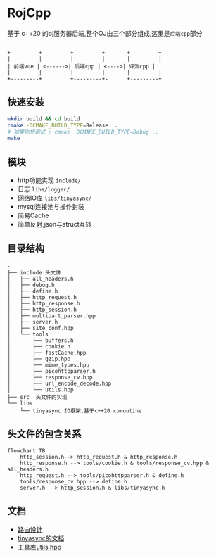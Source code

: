 # RojCpp 

基于 c++20 的oj服务器后端,整个OJ由三个部分组成,这里是`后端cpp`部分


```plaintext

+---------+         +---------+       +---------+
|         |         |         |       |         |
| 前端vue | <------>| 后端cpp | <---->| 评测cpp |
|         |         |         |       |         |
+---------+         +---------+-      +---------+

```

## 快速安装

```bash
mkdir build && cd build
cmake -DCMAKE_BUILD_TYPE=Release ..
# 如果你想调试 : cmake -DCMAKE_BUILD_TYPE=Debug ..
make
```

## 模块

- http功能实现 `include/`
- 日志 `libs/logger/`
- 网络IO库 `libs/tinyasync/`
- mysql连接池与操作封装
- 简易Cache
- 简单反射,json与struct互转

## 目录结构

```plaintext
.
├── include 头文件
│   ├── all_headers.h
│   ├── debug.h
│   ├── define.h
│   ├── http_request.h
│   ├── http_response.h
│   ├── http_session.h
│   ├── multipart_parser.hpp
│   ├── server.h
│   ├── site_conf.hpp
│   └── tools
│       ├── buffers.h
│       ├── cookie.h
│       ├── fastCache.hpp
│       ├── gzip.hpp
│       ├── mime_types.hpp
│       ├── picohttpparser.h
│       ├── response_cv.hpp
│       ├── url_encode_decode.hpp
│       └── utils.hpp
├── src  头文件的实现
└── libs
    └── tinyasync IO框架,基于c++20 coroutine
```


## 头文件的包含关系

```mermaid
flowchart TB
    http_session.h--> http_request.h & http_response.h
    http_response.h --> tools/cookie.h & tools/response_cv.hpp & all_headers.h 
    http_request.h --> tools/picohttpparser.h & define.h
    tools/response_cv.hpp --> define.h
    server.h --> http_session.h & libs/tinyasync.h
```

## 文档

- [路由设计](./docs/routes.md)
- [tinyasync的文档](./libs/tinyasync/doc)
- [工具库utils.hpp](./docs/tools/utils.md)
